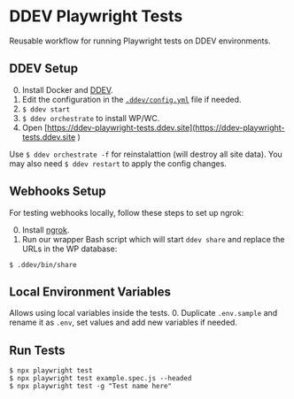 # DDEV Playwright Tests
Reusable workflow for running Playwright tests on DDEV environments.

## DDEV Setup

0. Install Docker and [DDEV](https://ddev.readthedocs.io/en/stable/).
1. Edit the configuration in the [`.ddev/config.yml`](.ddev/config.yaml) file if needed.
2. `$ ddev start`
3. `$ ddev orchestrate` to install WP/WC.
4. Open [https://ddev-playwright-tests.ddev.site](https://ddev-playwright-tests.ddev.site  )

Use `$ ddev orchestrate -f` for reinstalattion (will destroy all site data).
You may also need `$ ddev restart` to apply the config changes.

## Webhooks Setup
For testing webhooks locally, follow these steps to set up ngrok:

0. Install [ngrok](https://ngrok.com/).
1. Run our wrapper Bash script which will start `ddev share` and replace the URLs in the WP database:
```
$ .ddev/bin/share
```

## Local Environment Variables
Allows using local variables inside the tests.
0. Duplicate `.env.sample` and rename it as `.env`, set values and add new variables if needed.  

## Run Tests
```
$ npx playwright test
$ npx playwright test example.spec.js --headed
$ npx playwright test -g "Test name here"
```
